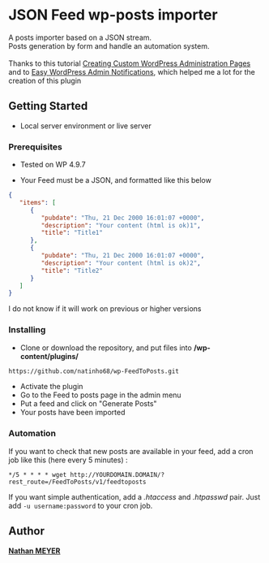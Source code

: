 # JSON Feed wp-posts importer

A posts importer based on a JSON stream. <br>
Posts generation by form and handle an automation system. <br><br>
Thanks to this tutorial [Creating Custom WordPress Administration Pages](https://code.tutsplus.com/tutorials/creating-custom-admin-pages-in-wordpress-1--cms-26829) and to [Easy WordPress Admin Notifications](https://github.com/JolekPress/Easy-WordPress-Admin-Notifications), which helped me a lot for the creation of this plugin

## Getting Started

* Local server environment or live server

### Prerequisites

* Tested on WP 4.9.7

* Your Feed must be a JSON, and formatted like this below 
```json
{
   "items": [
      {
         "pubdate": "Thu, 21 Dec 2000 16:01:07 +0000",
         "description": "Your content (html is ok)1",
         "title": "Title1"
      },
      {
         "pubdate": "Thu, 21 Dec 2000 16:01:07 +0000",
         "description": "Your content (html is ok)2",
         "title": "Title2"
      }
   ]
}
```

I do not know if it will work on previous or higher versions

### Installing



* Clone or download the repository, and put files into **/wp-content/plugins/**

```html
https://github.com/natinho68/wp-FeedToPosts.git
```

* Activate the plugin
* Go to the Feed to posts page in the admin menu
* Put a feed and click on "Generate Posts"
* Your posts have been imported

### Automation

If you want to check that new posts are available in your feed, add a cron job like this (here every 5 minutes) :
```
*/5 * * * * wget http://YOURDOMAIN.DOMAIN/?rest_route=/FeedToPosts/v1/feedtoposts
```
If you want simple authentication, add a *.htaccess* and *.htpasswd* pair. Just add ```-u username:password``` to your cron job.

## Author

[**Nathan MEYER**](https://github.com/natinho68)
